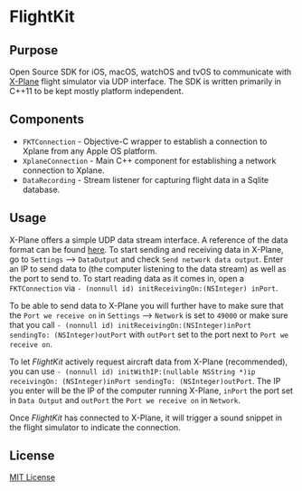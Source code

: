 #  FlightKit

## Purpose

Open Source SDK for iOS, macOS, watchOS and tvOS to communicate with [X-Plane](http://www.x-plane.com) flight simulator via UDP interface. The SDK is written primarily
in C++11 to be kept mostly platform independent.

## Components

- `FKTConnection` - Objective-C wrapper to establish a connection to Xplane from any Apple OS platform.
- `XplaneConnection` - Main C++ component for establishing a network connection to Xplane.
- `DataRecording` - Stream listener for capturing flight data in a Sqlite database.

## Usage

X-Plane offers a simple UDP data stream interface. A reference of the data format can be found [here](http://www.nuclearprojects.com/xplane/xplaneref.html). To start sending
and receiving data in X-Plane, go to `Settings` --> `DataOutput` and check `Send network data output`. Enter an IP to send data to (the computer listening to the data
stream) as well as the port to send to. To start reading data as it comes in, open a `FKTConnection` via `- (nonnull id) initReceivingOn:(NSInteger) inPort`.

To be able to send data to X-Plane you will further have to make sure that the `Port we receive on` in `Settings` --> `Network` is set to `49000` or make sure that you call
`- (nonnull id) initReceivingOn:(NSInteger)inPort sendingTo: (NSInteger)outPort` with `outPort` set to the port next to `Port we receive on`.

To let *FlightKit* actively request aircraft data from X-Plane (recommended), you can use
`- (nonnull id) initWithIP:(nullable NSString *)ip receivingOn: (NSInteger)inPort sendingTo: (NSInteger)outPort`. The IP you enter will be the IP
of the computer running X-Plane, `inPort` the port set in `Data Output` and `outPort` the `Port we receive on` in `Network`.

Once *FlightKit* has connected to X-Plane, it will trigger a sound snippet in the flight simulator to indicate the connection.

## License

[MIT License](LICENSE.md)
